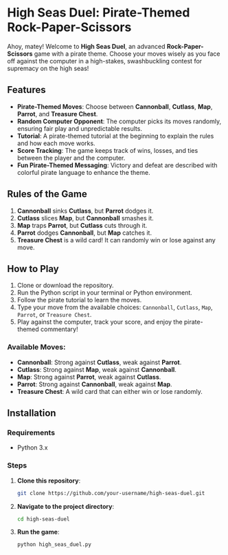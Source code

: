 # High Seas Duel: Pirate-Themed Rock-Paper-Scissors

Ahoy, matey! Welcome to **High Seas Duel**, an advanced **Rock-Paper-Scissors** game with a pirate theme. Choose your moves wisely as you face off against the computer in a high-stakes, swashbuckling contest for supremacy on the high seas!

## Features

- **Pirate-Themed Moves**: Choose between **Cannonball**, **Cutlass**, **Map**, **Parrot**, and **Treasure Chest**.
- **Random Computer Opponent**: The computer picks its moves randomly, ensuring fair play and unpredictable results.
- **Tutorial**: A pirate-themed tutorial at the beginning to explain the rules and how each move works.
- **Score Tracking**: The game keeps track of wins, losses, and ties between the player and the computer.
- **Fun Pirate-Themed Messaging**: Victory and defeat are described with colorful pirate language to enhance the theme.

## Rules of the Game

1. **Cannonball** sinks **Cutlass**, but **Parrot** dodges it.
2. **Cutlass** slices **Map**, but **Cannonball** smashes it.
3. **Map** traps **Parrot**, but **Cutlass** cuts through it.
4. **Parrot** dodges **Cannonball**, but **Map** catches it.
5. **Treasure Chest** is a wild card! It can randomly win or lose against any move.

## How to Play

1. Clone or download the repository.
2. Run the Python script in your terminal or Python environment.
3. Follow the pirate tutorial to learn the moves.
4. Type your move from the available choices: `Cannonball`, `Cutlass`, `Map`, `Parrot`, or `Treasure Chest`.
5. Play against the computer, track your score, and enjoy the pirate-themed commentary!

### Available Moves:

- **Cannonball**: Strong against **Cutlass**, weak against **Parrot**.
- **Cutlass**: Strong against **Map**, weak against **Cannonball**.
- **Map**: Strong against **Parrot**, weak against **Cutlass**.
- **Parrot**: Strong against **Cannonball**, weak against **Map**.
- **Treasure Chest**: A wild card that can either win or lose randomly.

## Installation

### Requirements

- Python 3.x

### Steps

1. **Clone this repository**:
    ```bash
    git clone https://github.com/your-username/high-seas-duel.git
    ```
   
2. **Navigate to the project directory**:
    ```bash
    cd high-seas-duel
    ```

3. **Run the game**:
    ```bash
    python high_seas_duel.py
    ```
